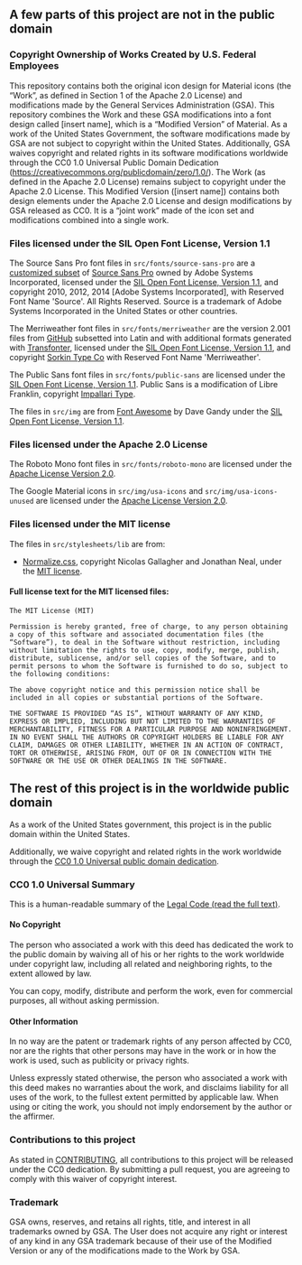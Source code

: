 ## A few parts of this project are not in the public domain

### Copyright Ownership of Works Created by U.S. Federal Employees

This repository contains both the original icon design for Material icons (the “Work”, as defined in Section 1 of the Apache 2.0 License) and modifications made by the General Services Administration (GSA). This repository combines the Work and these GSA modifications into a font design called [insert name], which is a “Modified Version” of Material.
As a work of the United States Government, the software modifications made by GSA are not subject to copyright within the United States. Additionally, GSA waives copyright and related rights in its software modifications worldwide through the CC0 1.0 Universal Public Domain Dedication (https://creativecommons.org/publicdomain/zero/1.0/).
The Work (as defined in the Apache 2.0 License) remains subject to copyright under the Apache 2.0 License.
This Modified Version ([insert name]) contains both design elements under the Apache 2.0 License and design modifications by GSA released as CC0. It is a “joint work” made of the icon set and modifications combined into a single work.

### Files licensed under the SIL Open Font License, Version 1.1

The Source Sans Pro font files in `src/fonts/source-sans-pro` are a [customized subset](https://github.com/miguelsousa/source-sans-pro-subset) of [Source Sans Pro](https://github.com/adobe-fonts/source-sans-pro) owned by Adobe Systems Incorporated, licensed under the [SIL Open Font License, Version 1.1](https://scripts.sil.org/cms/scripts/page.php?site_id=nrsi&id=OFL_web), and copyright 2010, 2012, 2014 [Adobe Systems Incorporated], with Reserved Font Name 'Source'. All Rights Reserved. Source is a trademark of Adobe Systems Incorporated in the United States or other countries.

The Merriweather font files in `src/fonts/merriweather` are the version 2.001 files from [GitHub](https://github.com/EbenSorkin/Merriweather/releases/tag/v2.001) subsetted into Latin and with additional formats generated with [Transfonter](https://transfonter.org/), licensed under the [SIL Open Font License, Version 1.1](https://scripts.sil.org/cms/scripts/page.php?site_id=nrsi&id=OFL_web), and copyright [Sorkin Type Co](www.sorkintype.com) with Reserved Font Name 'Merriweather'.

The Public Sans font files in `src/fonts/public-sans` are licensed under the [SIL Open Font License, Version 1.1](https://scripts.sil.org/cms/scripts/page.php?site_id=nrsi&id=OFL_web). Public Sans is a modification of Libre Franklin, copyright [Impallari Type](www.impallari.com).

The files in `src/img` are from [Font Awesome](http://fontawesome.io/) by Dave Gandy under the [SIL Open Font License, Version 1.1](https://scripts.sil.org/cms/scripts/page.php?site_id=nrsi&id=OFL_web).

### Files licensed under the Apache 2.0 License

The Roboto Mono font files in `src/fonts/roboto-mono` are licensed under the [Apache License Version 2.0](https://www.apache.org/licenses/LICENSE-2.0.txt).

The Google Material icons in `src/img/usa-icons` and `src/img/usa-icons-unused` are licensed under the [Apache License Version 2.0](https://www.apache.org/licenses/LICENSE-2.0.txt).

### Files licensed under the MIT license

The files in `src/stylesheets/lib` are from:

- [Normalize.css](https://github.com/necolas/normalize.css), copyright Nicolas Gallagher and Jonathan Neal, under the [MIT license](https://github.com/necolas/normalize.css/blob/master/LICENSE.md).

#### Full license text for the MIT licensed files:

```
The MIT License (MIT)

Permission is hereby granted, free of charge, to any person obtaining a copy of this software and associated documentation files (the “Software”), to deal in the Software without restriction, including without limitation the rights to use, copy, modify, merge, publish, distribute, sublicense, and/or sell copies of the Software, and to permit persons to whom the Software is furnished to do so, subject to the following conditions:

The above copyright notice and this permission notice shall be included in all copies or substantial portions of the Software.

THE SOFTWARE IS PROVIDED “AS IS”, WITHOUT WARRANTY OF ANY KIND, EXPRESS OR IMPLIED, INCLUDING BUT NOT LIMITED TO THE WARRANTIES OF MERCHANTABILITY, FITNESS FOR A PARTICULAR PURPOSE AND NONINFRINGEMENT. IN NO EVENT SHALL THE AUTHORS OR COPYRIGHT HOLDERS BE LIABLE FOR ANY CLAIM, DAMAGES OR OTHER LIABILITY, WHETHER IN AN ACTION OF CONTRACT, TORT OR OTHERWISE, ARISING FROM, OUT OF OR IN CONNECTION WITH THE SOFTWARE OR THE USE OR OTHER DEALINGS IN THE SOFTWARE.
```

## The rest of this project is in the worldwide public domain

As a work of the United States government, this project is in the public domain within the United States.

Additionally, we waive copyright and related rights in the work worldwide through the [CC0 1.0 Universal public domain dedication](https://creativecommons.org/publicdomain/zero/1.0/).

### CC0 1.0 Universal Summary

This is a human-readable summary of the [Legal Code (read the full text)](https://creativecommons.org/publicdomain/zero/1.0/legalcode).

#### No Copyright

The person who associated a work with this deed has dedicated the work to the public domain by waiving all of his or her rights to the work worldwide under copyright law, including all related and neighboring rights, to the extent allowed by law.

You can copy, modify, distribute and perform the work, even for commercial purposes, all without asking permission.

#### Other Information

In no way are the patent or trademark rights of any person affected by CC0, nor are the rights that other persons may have in the work or in how the work is used, such as publicity or privacy rights.

Unless expressly stated otherwise, the person who associated a work with this deed makes no warranties about the work, and disclaims liability for all uses of the work, to the fullest extent permitted by applicable law. When using or citing the work, you should not imply endorsement by the author or the affirmer.

### Contributions to this project

As stated in [CONTRIBUTING](CONTRIBUTING.md), all contributions to this project will be released under the CC0 dedication. By submitting a pull request, you are agreeing to comply with this waiver of copyright interest.

### Trademark

GSA owns, reserves, and retains all rights, title, and interest in all trademarks owned by GSA. The User does not acquire any right or interest of any kind in any GSA trademark because of their use of the Modified Version or any of the modifications made to the Work by GSA.
